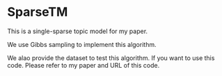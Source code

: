 # SparseTM
This is a single-sparse topic model for my paper.

We use Gibbs sampling to implement this algorithm.

We alao provide the dataset to test this algorithm. If you want to use this code. Please refer to my paper and URL of this code.
